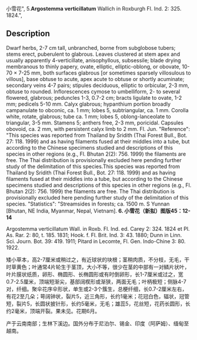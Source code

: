 小雪花",
5.**Argostemma verticillatum** Wallich in Roxburgh Fl. Ind. 2: 325. 1824.",

## Description
Dwarf herbs, 2-7 cm tall, unbranched, borne from subglobose tubers; stems erect, puberulent to glabrous. Leaves clustered at stem apex and usually apparently 4-verticillate, anisophyllous, subsessile; blade drying membranous to thinly papery, ovate, elliptic, elliptic-oblong, or obovate, 10-70 × 7-25 mm, both surfaces glabrous [or sometimes sparsely villosulous to villous], base obtuse to acute, apex acute to obtuse or shortly acuminate; secondary veins 4-7 pairs; stipules deciduous, elliptic to orbicular, 2-3 mm, obtuse to rounded. Inflorescences cymose to umbelliform, 2- to several flowered, glabrous; peduncles 1-3, 0.7-2 cm; bracts ligulate to ovate, 1-2 mm; pedicels 5-10 mm. Calyx glabrous; hypanthium portion broadly campanulate to obconic, ca. 1 mm; lobes 5, subtriangular, ca. 1 mm. Corolla white, rotate, glabrous; tube ca. 1 mm; lobes 5, oblong-lanceolate to triangular, 3-5 mm. Stamens 5; anthers free, 2-3 mm, poricidal. Capsules obovoid, ca. 2 mm, with persistent calyx limb to 2 mm. Fl. Jun.
  "Reference": "This species was reported from Thailand by Sridith (Thai Forest Bull., Bot. 27: 118. 1999) and as having filaments fused at their middles into a tube, but according to the Chinese specimens studied and descriptions of this species in other regions (e.g., Fl. Bhutan 2(2): 756. 1999) the filaments are free. The Thai distribution is provisionally excluded here pending further study of the delimitation of this species.This species was reported from Thailand by Sridith (Thai Forest Bull., Bot. 27: 118. 1999) and as having filaments fused at their middles into a tube, but according to the Chinese specimens studied and descriptions of this species in other regions (e.g., Fl. Bhutan 2(2): 756. 1999) the filaments are free. The Thai distribution is provisionally excluded here pending further study of the delimitation of this species.
  "Statistics": "Streamsides in forests; ca. 1500 m. S Yunnan [Bhutan, NE India, Myanmar, Nepal, Vietnam].
**6. 小雪花（新拟）图版45：12-14**

Argostemma verticillatum Wall. in Roxb. Fl. Ind. ed. Carey 2: 324. 1824 et Pl. As. Rar. 2: 80, t. 185. 1831; Hook. f. Fl. Brit. Ind. 3: 43. 1880; Dunn in Linn. Sci. Journ. Bot. 39: 419. 1911; Pitard in Lecomte, Fl. Gen. Indo-Chine 3: 80. 1922.

矮小草本，高2-7厘米或稍过之，有近球状的块根；茎稍肉质，不分枝，无毛，干时草黄色；叶通常4片轮生于茎顶，大小不等，很少在茎的中部有一对鳞片状叶，叶片膜状纸质，卵形、椭圆形、长椭圆形或有时倒卵形，长1-7厘米或过之，宽0.7-2.5厘米，顶端短渐尖，基部阔楔形或渐狭，两面无毛；叶柄极短；侧脉4-7对，纤细。聚伞花序伞形状，单生或2-3个簇生，总梗纤细，长0.7-2厘米左右，有花2至几朵；萼阔钟状，裂片5，近三角形，长约1毫米；花冠白色，辐状，冠管短，裂片5，长圆状披针形，长约5毫米，无毛；雄蕊5，花丝短，花药长圆形，长约2毫米，顶端开裂。果未见。花期6月。

产于云南南部；生林下溪边。国外分布于尼泊尔、锡金、印度（阿萨姆）、缅甸至越南。

